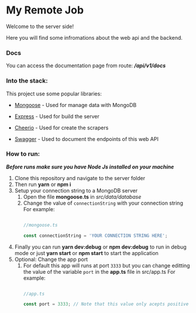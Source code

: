 # My Remote Job

Welcome to the server side!

Here you will find some infromations about the web api and the backend.

### Docs

You can access the documentation page from route: ***/api/v1/docs***

### Into the stack:

This project use some popular libraries:

- [Mongoose]( https://mongoosejs.com/ "Mongoose") - Used for manage data with MongoDB

- [Express]( https://expressjs.com/ "Express") - Used for build the server

- [Cheerio]( https://cheerio.js.org/ "Cheerio") - Used for create the scrapers

- [Swagger]( https://swagger.io/ "Swagger") - Used to document the endpoints of this web API


### How to run:

***Before runs make sure you have Node Js installed on your machine***

1. Clone this repository and navigate to the server folder
2. Then run __yarn__ or __npm i__
3. Setup your connection string to a MongoDB server  
    1. Open the file **mongoose.ts** in _src/data/database_
    2. Change the value of `connectionString` with your connection string  
        For example: 
        ```javascript

        //mongoose.ts
        
        const connectionString = 'YOUR CONNECTION STRING HERE';
        
        ```
4. Finally you can run __yarn dev:debug__ or __npm dev:debug__ to run in debug mode or just __yarn start__ or __npm start__ to start the application
5. Optional: Change the app port
    1. For default this app will runs at port `3333` but you can change editting the value of the variable `port` in the **app.ts** file in src/app.ts 
        For example: 
        ```javascript

        //app.ts
        
        const port = 3333; // Note that this value only acepts positive integer numbers
        
        ```

